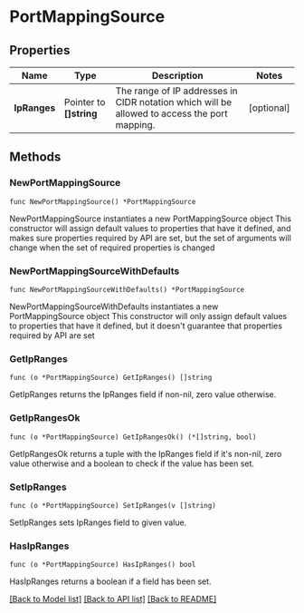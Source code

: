 # PortMappingSource

## Properties

Name | Type | Description | Notes
------------ | ------------- | ------------- | -------------
**IpRanges** | Pointer to **[]string** | The range of IP addresses in CIDR notation which will be allowed to access the port mapping. | [optional] 

## Methods

### NewPortMappingSource

`func NewPortMappingSource() *PortMappingSource`

NewPortMappingSource instantiates a new PortMappingSource object
This constructor will assign default values to properties that have it defined,
and makes sure properties required by API are set, but the set of arguments
will change when the set of required properties is changed

### NewPortMappingSourceWithDefaults

`func NewPortMappingSourceWithDefaults() *PortMappingSource`

NewPortMappingSourceWithDefaults instantiates a new PortMappingSource object
This constructor will only assign default values to properties that have it defined,
but it doesn't guarantee that properties required by API are set

### GetIpRanges

`func (o *PortMappingSource) GetIpRanges() []string`

GetIpRanges returns the IpRanges field if non-nil, zero value otherwise.

### GetIpRangesOk

`func (o *PortMappingSource) GetIpRangesOk() (*[]string, bool)`

GetIpRangesOk returns a tuple with the IpRanges field if it's non-nil, zero value otherwise
and a boolean to check if the value has been set.

### SetIpRanges

`func (o *PortMappingSource) SetIpRanges(v []string)`

SetIpRanges sets IpRanges field to given value.

### HasIpRanges

`func (o *PortMappingSource) HasIpRanges() bool`

HasIpRanges returns a boolean if a field has been set.


[[Back to Model list]](../README.md#documentation-for-models) [[Back to API list]](../README.md#documentation-for-api-endpoints) [[Back to README]](../README.md)


